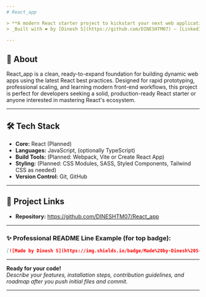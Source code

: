 ```yaml
---
# React_app

> **A modern React starter project to kickstart your next web application. Effortlessly scalable, clean architecture, and ready for customization.**  
> _Built with ❤️ by [Dinesh S](https://github.com/DINESHTM07) — [LinkedIn](https://www.linkedin.com/in/dineshcreativedev/) • [Instagram](https://www.instagram.com/dinrae.us/)_

---
```


## 🚀 About
React_app is a clean, ready-to-expand foundation for building dynamic web apps using the latest React best practices. Designed for rapid prototyping, professional scaling, and learning modern front-end workflows, this project is perfect for developers seeking a solid, production-ready React starter or anyone interested in mastering React's ecosystem.

---

## 🛠️ Tech Stack
- **Core:** React (Planned)
- **Languages:** JavaScript, (optionally TypeScript)
- **Build Tools:** (Planned: Webpack, Vite or Create React App)
- **Styling:** (Planned: CSS Modules, SASS, Styled Components, Tailwind CSS as needed)
- **Version Control:** Git, GitHub

---

## 📂 Project Links
- **Repository:** https://github.com/DINESHTM07/React_app

---

### ✨ Professional README Line Example (for top badge):
```markdown
[![Made by Dinesh S](https://img.shields.io/badge/Made%20by-Dinesh%20S-blue)](https://github.com/DINESHTM07) [![LinkedIn](https://img.shields.io/badge/Connect-LinkedIn-blueviolet)](https://www.linkedin.com/in/dineshcreativedev/)
```

---

**Ready for your code!**  
_Describe your features, installation steps, contribution guidelines, and roadmap after you push initial files and commit._

---
